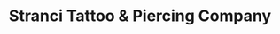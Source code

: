 ---
title: "Stranci Tattoo & Piercing Company"
url: /cleveland/stranci-tattoo-und-piercing-company/
shop: Tattoo
---